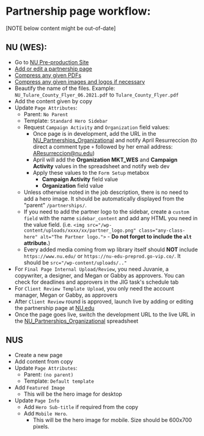 # Partnership page workflow:

[NOTE below content might be out-of-date]

## NU (WES):

- Go to [NU Pre-production Site](https://nu-edu-preprod.go-vip.co/wp-admin/)
- [Add or edit a partnership page](https://nu-edu-preprod.go-vip.co/wp-admin/edit.php?post_type=partnership)
- [Compress any given PDFs](https://smallpdf.com/)
- [Compress any given images and logos if necessary](https://compressor.io/)
- Beautify the name of the files. Example: `NU_Tulare_County_Flyer_06.2021.pdf` to `Tulare_County_Flyer.pdf`
- Add the content given by copy
- Update `Page Attributes`:
    - Parent: `No Parent`
    - Template: `Standard Hero Sidebar`
    - Request `Campaign Activity` and `Organization` field values:
        - Once page is in development, add the URL in the [NU_Partnerships_Organizational](https://docs.google.com/spreadsheets/d/1CEYuLWvMCTCFmRUPbL8ZS9cw-igYbr7VZauYH1utfhQ/edit?ts=5e7e76d5#gid=1054635506) and notify April Resurreccion (to direct a comment type `+` followed by her email address: AResurreccion@nu.edu)
        - April will add the **Organization MKT_WES** and **Campaign Activity** values in the spreadsheet and notify web dev
        - Apply these values to the `Form Setup` metabox
            - **Campaign Activity** field value
            - **Organization** field value
    - Unless otherwise noted in the job description, there is no need to add a hero image. It should be automatically displayed from the "parent" `/partnerships/`.
    - If you need to add the partner logo to the sidebar, create a `custom field` with the name `sidebar_content` and add any HTML you need in the value field. (i.e. `<img src="/wp-content/uploads/xxxx/xx/partner_logo.png" class="any-class-here" alt="The Partner logo.">` - **Do not forget to include the `alt` attribute.**)
    - Every added media coming from wp library itself should **NOT** include `https://www.nu.edu/` or `https://nu-edu-preprod.go-vip.co/`. It should be `src="/wp-content/uploads/.."`
- For `Final Page Internal Upload/Review`, you need Juvanie, a copywriter, a designer, and Megan or Gabby as approvers. You can check for deadlines and approvers in the JIG task's schedule tab
- For `Client Review Template Upload`, you only need the account manager, Megan or Gabby, as approvers
- After `Client Review` round is approved, launch live by adding or editing the partnership page at [NU.edu](https://www.nu.edu/wp-admin/edit.php?post_type=partnership)
- Once the page goes live, switch the development URL to the live URL in the [NU_Partnerships_Organizational](https://docs.google.com/spreadsheets/d/1CEYuLWvMCTCFmRUPbL8ZS9cw-igYbr7VZauYH1utfhQ/edit?ts=5e7e76d5#gid=1054635506) spreadsheet


## NUS
- Create a new page
- Add content from copy
- Update `Page Attributes`:
    - Parent: `(no parent)`
    - Template: `Default template`
- Add `Featured Image`
    - This will be the hero image for desktop
- Update `Page Info`
    - Add `Hero Sub-title` if required from the copy
    - Add `Mobile Hero`.
        - This will be the hero image for mobile. Size should be 600x700 pixels.

